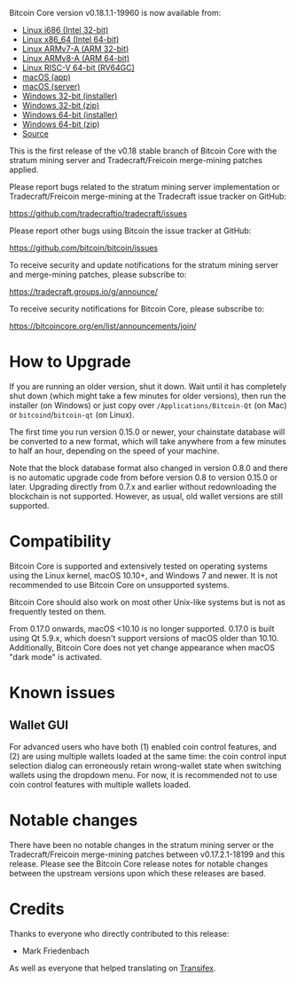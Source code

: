Bitcoin Core version v0.18.1.1-19960 is now available from:

  * [Linux i686 (Intel 32-bit)](https://s3.amazonaws.com/in.freico.stable/bitcoin-v0.18.1.1-19960-i686-pc-linux-gnu.tar.gz)
  * [Linux x86_64 (Intel 64-bit)](https://s3.amazonaws.com/in.freico.stable/bitcoin-v0.18.1.1-19960-x86_64-linux-gnu.tar.gz)
  * [Linux ARMv7-A (ARM 32-bit)](https://s3.amazonaws.com/in.freico.stable/bitcoin-v0.18.1.1-19960-arm-linux-gnueabihf.tar.gz)
  * [Linux ARMv8-A (ARM 64-bit)](https://s3.amazonaws.com/in.freico.stable/bitcoin-v0.18.1.1-19960-aarch64-linux-gnu.tar.gz)
  * [Linux RISC-V 64-bit (RV64GC)](https://s3.amazonaws.com/in.freico.stable/bitcoin-v0.18.1.1-19960-riscv64-linux-gnu.tar.gz)
  * [macOS (app)](https://s3.amazonaws.com/in.freico.stable/bitcoin-v0.18.1.1-19960-osx.dmg)
  * [macOS (server)](https://s3.amazonaws.com/in.freico.stable/bitcoin-v0.18.1.1-19960-osx64.tar.gz)
  * [Windows 32-bit (installer)](https://s3.amazonaws.com/in.freico.stable/bitcoin-v0.18.1.1-19960-win32-setup.exe)
  * [Windows 32-bit (zip)](https://s3.amazonaws.com/in.freico.stable/bitcoin-v0.18.1.1-19960-win32.zip)
  * [Windows 64-bit (installer)](https://s3.amazonaws.com/in.freico.stable/bitcoin-v0.18.1.1-19960-win64-setup.exe)
  * [Windows 64-bit (zip)](https://s3.amazonaws.com/in.freico.stable/bitcoin-v0.18.1.1-19960-win64.zip)
  * [Source](https://github.com/tradecraftio/tradecraft/archive/bitcoin-v0.18.1.1-19960.zip)

This is the first release of the v0.18 stable branch of Bitcoin Core with the
stratum mining server and Tradecraft/Freicoin merge-mining patches applied.

Please report bugs related to the stratum mining server implementation or
Tradecraft/Freicoin merge-mining at the Tradecraft issue tracker on GitHub:

  <https://github.com/tradecraftio/tradecraft/issues>

Please report other bugs using Bitcoin the issue tracker at GitHub:

  <https://github.com/bitcoin/bitcoin/issues>

To receive security and update notifications for the stratum mining server and
merge-mining patches, please subscribe to:

  <https://tradecraft.groups.io/g/announce/>

To receive security notifications for Bitcoin Core, please subscribe to:

  <https://bitcoincore.org/en/list/announcements/join/>

How to Upgrade
==============

If you are running an older version, shut it down. Wait until it has completely
shut down (which might take a few minutes for older versions), then run the
installer (on Windows) or just copy over `/Applications/Bitcoin-Qt` (on Mac) or
`bitcoind`/`bitcoin-qt` (on Linux).

The first time you run version 0.15.0 or newer, your chainstate database will be
converted to a new format, which will take anywhere from a few minutes to half
an hour, depending on the speed of your machine.

Note that the block database format also changed in version 0.8.0 and there is
no automatic upgrade code from before version 0.8 to version 0.15.0 or
later. Upgrading directly from 0.7.x and earlier without redownloading the
blockchain is not supported.  However, as usual, old wallet versions are still
supported.

Compatibility
=============

Bitcoin Core is supported and extensively tested on operating systems using the
Linux kernel, macOS 10.10+, and Windows 7 and newer. It is not recommended to
use Bitcoin Core on unsupported systems.

Bitcoin Core should also work on most other Unix-like systems but is not as
frequently tested on them.

From 0.17.0 onwards, macOS <10.10 is no longer supported. 0.17.0 is built using
Qt 5.9.x, which doesn't support versions of macOS older than 10.10.
Additionally, Bitcoin Core does not yet change appearance when macOS "dark mode"
is activated.

Known issues
============

Wallet GUI
----------

For advanced users who have both (1) enabled coin control features, and (2) are
using multiple wallets loaded at the same time: the coin control input selection
dialog can erroneously retain wrong-wallet state when switching wallets using
the dropdown menu.  For now, it is recommended not to use coin control features
with multiple wallets loaded.

Notable changes
===============

There have been no notable changes in the stratum mining server or the
Tradecraft/Freicoin merge-mining patches between v0.17.2.1-18199 and this
release.  Please see the Bitcoin Core release notes for notable changes between
the upstream versions upon which these releases are based.

Credits
=======

Thanks to everyone who directly contributed to this release:

- Mark Friedenbach

As well as everyone that helped translating on [Transifex](https://www.transifex.com/tradecraft/freicoin-1/).
